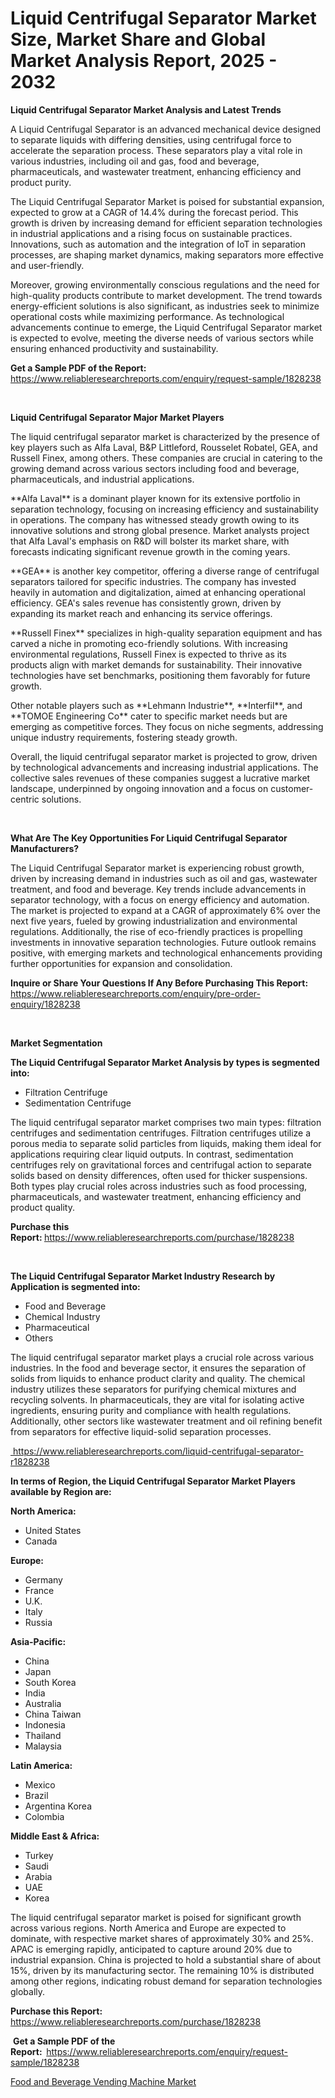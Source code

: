 <p><h1>Liquid Centrifugal Separator Market Size, Market Share and Global Market Analysis Report, 2025 - 2032</h1></p><p><strong>Liquid Centrifugal Separator Market Analysis and Latest Trends</strong></p>
<p><p>A Liquid Centrifugal Separator is an advanced mechanical device designed to separate liquids with differing densities, using centrifugal force to accelerate the separation process. These separators play a vital role in various industries, including oil and gas, food and beverage, pharmaceuticals, and wastewater treatment, enhancing efficiency and product purity.</p><p>The Liquid Centrifugal Separator Market is poised for substantial expansion, expected to grow at a CAGR of 14.4% during the forecast period. This growth is driven by increasing demand for efficient separation technologies in industrial applications and a rising focus on sustainable practices. Innovations, such as automation and the integration of IoT in separation processes, are shaping market dynamics, making separators more effective and user-friendly. </p><p>Moreover, growing environmentally conscious regulations and the need for high-quality products contribute to market development. The trend towards energy-efficient solutions is also significant, as industries seek to minimize operational costs while maximizing performance. As technological advancements continue to emerge, the Liquid Centrifugal Separator market is expected to evolve, meeting the diverse needs of various sectors while ensuring enhanced productivity and sustainability.</p></p>
<p><strong>Get a Sample PDF of the Report:&nbsp;</strong> <a href="https://www.reliableresearchreports.com/enquiry/request-sample/1828238?utm_campaign=2413&utm_medium=2&utm_source=Github&utm_content=ia&utm_term=19022025&utm_id=liquid-centrifugal-separator">https://www.reliableresearchreports.com/enquiry/request-sample/1828238</a></p>
<p>&nbsp;</p>
<p><strong>Liquid Centrifugal Separator Major Market Players</strong></p>
<p><p>The liquid centrifugal separator market is characterized by the presence of key players such as Alfa Laval, B&P Littleford, Rousselet Robatel, GEA, and Russell Finex, among others. These companies are crucial in catering to the growing demand across various sectors including food and beverage, pharmaceuticals, and industrial applications.</p><p>**Alfa Laval** is a dominant player known for its extensive portfolio in separation technology, focusing on increasing efficiency and sustainability in operations. The company has witnessed steady growth owing to its innovative solutions and strong global presence. Market analysts project that Alfa Laval's emphasis on R&D will bolster its market share, with forecasts indicating significant revenue growth in the coming years.</p><p>**GEA** is another key competitor, offering a diverse range of centrifugal separators tailored for specific industries. The company has invested heavily in automation and digitalization, aimed at enhancing operational efficiency. GEA's sales revenue has consistently grown, driven by expanding its market reach and enhancing its service offerings.</p><p>**Russell Finex** specializes in high-quality separation equipment and has carved a niche in promoting eco-friendly solutions. With increasing environmental regulations, Russell Finex is expected to thrive as its products align with market demands for sustainability. Their innovative technologies have set benchmarks, positioning them favorably for future growth.</p><p>Other notable players such as **Lehmann Industrie**, **Interfil**, and **TOMOE Engineering Co** cater to specific market needs but are emerging as competitive forces. They focus on niche segments, addressing unique industry requirements, fostering steady growth.</p><p>Overall, the liquid centrifugal separator market is projected to grow, driven by technological advancements and increasing industrial applications. The collective sales revenues of these companies suggest a lucrative market landscape, underpinned by ongoing innovation and a focus on customer-centric solutions.</p></p>
<p>&nbsp;</p>
<p><strong>What Are The Key Opportunities For Liquid Centrifugal Separator Manufacturers?</strong></p>
<p><p>The Liquid Centrifugal Separator market is experiencing robust growth, driven by increasing demand in industries such as oil and gas, wastewater treatment, and food and beverage. Key trends include advancements in separator technology, with a focus on energy efficiency and automation. The market is projected to expand at a CAGR of approximately 6% over the next five years, fueled by growing industrialization and environmental regulations. Additionally, the rise of eco-friendly practices is propelling investments in innovative separation technologies. Future outlook remains positive, with emerging markets and technological enhancements providing further opportunities for expansion and consolidation.</p></p>
<p><strong>Inquire or Share Your Questions If Any Before Purchasing This Report:</strong> <a href="https://www.reliableresearchreports.com/enquiry/pre-order-enquiry/1828238?utm_campaign=2413&utm_medium=2&utm_source=Github&utm_content=ia&utm_term=19022025&utm_id=liquid-centrifugal-separator">https://www.reliableresearchreports.com/enquiry/pre-order-enquiry/1828238</a></p>
<p>&nbsp;</p>
<p><strong>Market Segmentation</strong></p>
<p><strong>The Liquid Centrifugal Separator Market Analysis by types is segmented into:</strong></p>
<p><ul><li>Filtration Centrifuge</li><li>Sedimentation Centrifuge</li></ul></p>
<p><p>The liquid centrifugal separator market comprises two main types: filtration centrifuges and sedimentation centrifuges. Filtration centrifuges utilize a porous media to separate solid particles from liquids, making them ideal for applications requiring clear liquid outputs. In contrast, sedimentation centrifuges rely on gravitational forces and centrifugal action to separate solids based on density differences, often used for thicker suspensions. Both types play crucial roles across industries such as food processing, pharmaceuticals, and wastewater treatment, enhancing efficiency and product quality.</p></p>
<p><strong>Purchase this Report:&nbsp;</strong><a href="https://www.reliableresearchreports.com/purchase/1828238?utm_campaign=2413&utm_medium=2&utm_source=Github&utm_content=ia&utm_term=19022025&utm_id=liquid-centrifugal-separator">https://www.reliableresearchreports.com/purchase/1828238</a></p>
<p>&nbsp;</p>
<p><strong>The Liquid Centrifugal Separator Market Industry Research by Application is segmented into:</strong></p>
<p><ul><li>Food and Beverage</li><li>Chemical Industry</li><li>Pharmaceutical</li><li>Others</li></ul></p>
<p><p>The liquid centrifugal separator market plays a crucial role across various industries. In the food and beverage sector, it ensures the separation of solids from liquids to enhance product clarity and quality. The chemical industry utilizes these separators for purifying chemical mixtures and recycling solvents. In pharmaceuticals, they are vital for isolating active ingredients, ensuring purity and compliance with health regulations. Additionally, other sectors like wastewater treatment and oil refining benefit from separators for effective liquid-solid separation processes.</p></p>
<p><a href="https://www.reliableresearchreports.com/liquid-centrifugal-separator-r1828238?utm_campaign=2413&utm_medium=2&utm_source=Github&utm_content=ia&utm_term=19022025&utm_id=liquid-centrifugal-separator">&nbsp;https://www.reliableresearchreports.com/liquid-centrifugal-separator-r1828238</a></p>
<p><strong>In terms of Region, the Liquid Centrifugal Separator Market Players available by Region are:</strong></p>
<p>
    <p> <strong> North America: </strong>
        <ul>
            <li>United States</li>
            <li>Canada</li>
        </ul>
        </p> 
    <p> <strong> Europe: </strong>
        <ul>
            <li>Germany</li>
            <li>France</li>
            <li>U.K.</li>
            <li>Italy</li>
            <li>Russia</li>
        </ul>
        </p> 
    <p> <strong> Asia-Pacific: </strong>
        <ul>
            <li>China</li>
            <li>Japan</li>
            <li>South Korea</li>
            <li>India</li>
            <li>Australia</li>
            <li>China Taiwan</li>
            <li>Indonesia</li>
            <li>Thailand</li>
            <li>Malaysia</li>
        </ul>
        </p> 
    <p> <strong> Latin America: </strong>
        <ul>
            <li>Mexico</li>
            <li>Brazil</li>
            <li>Argentina Korea</li>
            <li>Colombia</li>
        </ul>
        </p> 
    <p> <strong> Middle East & Africa: </strong>
        <ul>
            <li>Turkey</li>
            <li>Saudi</li>
            <li>Arabia</li>
            <li>UAE</li>
            <li>Korea</li>
        </ul>
    </p>
    </p>
<p><p>The liquid centrifugal separator market is poised for significant growth across various regions. North America and Europe are expected to dominate, with respective market shares of approximately 30% and 25%. APAC is emerging rapidly, anticipated to capture around 20% due to industrial expansion. China is projected to hold a substantial share of about 15%, driven by its manufacturing sector. The remaining 10% is distributed among other regions, indicating robust demand for separation technologies globally.</p></p>
<p><strong>Purchase this Report: </strong><a href="https://www.reliableresearchreports.com/purchase/1828238?utm_campaign=2413&utm_medium=2&utm_source=Github&utm_content=ia&utm_term=19022025&utm_id=liquid-centrifugal-separator">https://www.reliableresearchreports.com/purchase/1828238</a></p>
<p>&nbsp;<strong>Get a Sample PDF of the Report:&nbsp;&nbsp;</strong><a href="https://www.reliableresearchreports.com/enquiry/request-sample/1828238?utm_campaign=2413&utm_medium=2&utm_source=Github&utm_content=ia&utm_term=19022025&utm_id=liquid-centrifugal-separator">https://www.reliableresearchreports.com/enquiry/request-sample/1828238</a></p>
<p><strong></strong></p>
<p><p><a href="https://github.com/hartsockdonnette82/Market-Research-Report-List-1/blob/main/food-and-beverage-vending-machine-market.md?utm_campaign=2413&utm_medium=2&utm_source=Github&utm_content=ia&utm_term=19022025&utm_id=liquid-centrifugal-separator">Food and Beverage Vending Machine Market</a></p></p>
